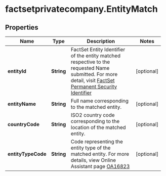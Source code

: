 # factsetprivatecompany.EntityMatch

## Properties

Name | Type | Description | Notes
------------ | ------------- | ------------- | -------------
**entityId** | **String** | FactSet Entity Identifier of the entity matched respective to the requested Name submitted. For more detail, visit [FactSet Permanent Security Identifier](https://oa.apps.factset.com/cms/oaAttachment/64c3213a-f415-4c27-a336-92c73a72deed/24881)  | [optional] 
**entityName** | **String** | Full name corresponding to the matched entity. | [optional] 
**countryCode** | **String** | ISO2 country code corresponding to the location of the matched entity. | [optional] 
**entityTypeCode** | **String** | Code representing the entity type of the matched entity. For more details, view Online Assistant page [OA16823](https://my.apps.factset.com/oa/pages/16823) | [optional] 


